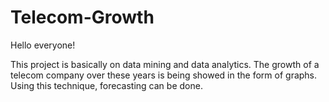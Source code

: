 # Telecom-Growth
Hello everyone!

  This project is basically on data mining and data analytics. The growth of a telecom company over these years is being showed in the form of graphs. Using this technique, forecasting can be done.
